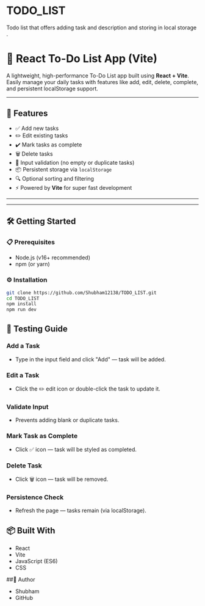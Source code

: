 # TODO_LIST
Todo list that offers adding task and description and storing in local storage .

# 📝 React To-Do List App (Vite)

A lightweight, high-performance To-Do List app built using **React + Vite**. Easily manage your daily tasks with features like add, edit, delete, complete, and persistent localStorage support.

---

## 🚀 Features

- ✅ Add new tasks
- ✏️ Edit existing tasks
- ✔️ Mark tasks as complete
- 🗑️ Delete tasks
- 🧠 Input validation (no empty or duplicate tasks)
- 📦 Persistent storage via `localStorage`
- 🔍 Optional sorting and filtering
- ⚡ Powered by **Vite** for super fast development

---

---

## 🛠️ Getting Started

### 📋 Prerequisites

- Node.js (v16+ recommended)
- npm (or yarn)

### ⚙️ Installation

```bash
git clone https://github.com/Shubham12138/TODO_LIST.git
cd TODO_LIST
npm install
npm run dev
```
##  🧪 Testing Guide
###  Add a Task

- Type in the input field and click "Add" — task will be added.

### Edit a Task

- Click the ✏️ edit icon or double-click the task to update it.

### Validate Input

- Prevents adding blank or duplicate tasks.

### Mark Task as Complete

- Click ✅ icon — task will be styled as completed.

### Delete Task

- Click 🗑️ icon — task will be removed.

### Persistence Check

- Refresh the page — tasks remain (via localStorage).

## 📦 Built With

- React
- Vite
- JavaScript (ES6)
- CSS

##👤 Author

- Shubham
- GitHub

